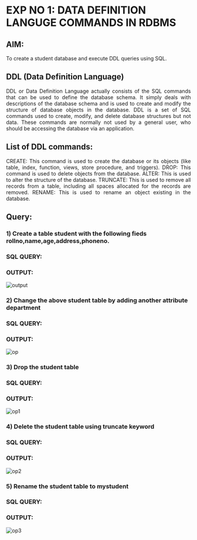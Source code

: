 # EXP NO 1: DATA DEFINITION LANGUGE COMMANDS IN RDBMS

## AIM:
To create a student database and execute DDL queries using SQL.


## DDL (Data Definition Language)
<div align="justify">
DDL or Data Definition Language actually consists of the SQL commands that can be used to define the database schema. It simply deals with descriptions of the database schema and is used to create and modify the structure of database objects in the database. DDL is a set of SQL commands used to create, modify, and delete database structures but not data. These commands are normally not used by a general user, who should be accessing the database via an application.
</div>
 
## List of DDL commands: 
<div align="justify">
CREATE: This command is used to create the database or its objects (like table, index, function, views, store procedure, and triggers).
DROP: This command is used to delete objects from the database.
ALTER: This is used to alter the structure of the database.
TRUNCATE: This is used to remove all records from a table, including all spaces allocated for the records are removed.
RENAME: This is used to rename an object existing in the database.
</div>

## Query:
### 1) Create a table student with the following fieds rollno,name,age,address,phoneno.

### SQL QUERY: 


### OUTPUT:
![output](https://github.com/AdhithiyanK/F2_DBMS/assets/121029258/e93b8c68-6103-4c3d-bc79-41a19c7c39fb)


### 2) Change the above student table by adding another attribute department

### SQL QUERY: 

### OUTPUT:
![op](https://github.com/AdhithiyanK/F2_DBMS/assets/121029258/a453dd1d-90a3-498b-8f49-4f8c956c6ac1)


### 3) Drop the student table
 
### SQL QUERY: 

 ### OUTPUT:
 ![op1](https://github.com/AdhithiyanK/F2_DBMS/assets/121029258/7166c862-ebdd-43f2-9ac7-b5d2a15d9710)



### 4) Delete the student table using truncate keyword

### SQL QUERY: 


### OUTPUT:

![op2](https://github.com/AdhithiyanK/F2_DBMS/assets/121029258/c1e91078-ebe7-4df9-9d5c-ec7d5751585b)


### 5) Rename the student table to mystudent

### SQL QUERY: 


### OUTPUT:
![op3](https://github.com/AdhithiyanK/F2_DBMS/assets/121029258/68d2f1b4-71f0-42af-95d6-d56481e4675a)


